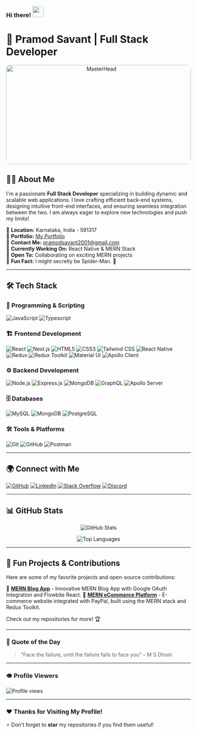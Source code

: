 ### Hi there! <img src="https://user-images.githubusercontent.com/18350557/176309783-0785949b-9127-417c-8b55-ab5a4333674e.gif" width="30px">

# 🚀 Pramod Savant | Full Stack Developer

<div align="center">
  <img src="https://res.cloudinary.com/dloylpool/image/upload/v1741237668/e1n8zcbvgpbl3k6a8glq.jpg" width="100%" height="270px" style="object-fit: cover; border-radius: 10px;" alt="MasterHead">
</div>

## 👨‍💻 About Me

I'm a passionate **Full Stack Developer** specializing in building dynamic and scalable web applications. I love crafting efficient back-end systems, designing intuitive front-end interfaces, and ensuring seamless integration between the two. I am always eager to explore new technologies and push my limits!

🔹 **Location:** Karnataka, India - 591317  
🔹 **Portfolio:** [My Portfolio](https://pramod-savant.onrender.com/)  
🔹 **Contact Me:** [pramodsavant2001@gmail.com](mailto:pramodsavant2001@gmail.com)  
🔹 **Currently Working On:** React Native & MERN Stack  
🔹 **Open To:** Collaborating on exciting MERN projects  
🔹 **Fun Fact:** I might secretly be Spider-Man. 🤫

---

## 🛠️ Tech Stack

### 🚀 Programming & Scripting
![JavaScript](https://img.shields.io/badge/JavaScript-F7DF1E?style=flat&logo=javascript&logoColor=black)
![Typescript](https://img.shields.io/badge/TypeScript-3178C6?style=flat&logo=typescript&logoColor=white)

### 🏗️ Frontend Development
![React](https://img.shields.io/badge/React-61DAFB?style=flat&logo=react&logoColor=black)
![Next.js](https://img.shields.io/badge/Next.js-000000?style=flat&logo=next.js&logoColor=white)
![HTML5](https://img.shields.io/badge/HTML5-E34F26?style=flat&logo=html5&logoColor=white)
![CSS3](https://img.shields.io/badge/CSS3-1572B6?style=flat&logo=css3&logoColor=white)
![Tailwind CSS](https://img.shields.io/badge/TailwindCSS-38B2AC?style=flat&logo=tailwind-css&logoColor=white)
![React Native](https://img.shields.io/badge/React_Native-61DAFB?style=flat&logo=react&logoColor=black)
![Redux](https://img.shields.io/badge/Redux-764ABC?style=flat&logo=redux&logoColor=white)
![Redux Toolkit](https://img.shields.io/badge/Redux_Toolkit-764ABC?style=flat&logo=redux&logoColor=white)
![Material UI](https://img.shields.io/badge/Material_UI-0081CB?style=flat&logo=material-ui&logoColor=white)
![Apollo Client](https://img.shields.io/badge/Apollo_Client-311C87?style=flat&logo=apollo-graphql&logoColor=white)

### ⚙️ Backend Development
![Node.js](https://img.shields.io/badge/Node.js-43853D?style=flat&logo=node.js&logoColor=white)
![Express.js](https://img.shields.io/badge/Express.js-000000?style=flat&logo=express&logoColor=white)
![MongoDB](https://img.shields.io/badge/MongoDB-47A248?style=flat&logo=mongodb&logoColor=white)
![GraphQL](https://img.shields.io/badge/GraphQL-E10098?style=flat&logo=graphql&logoColor=white)
![Apollo Server](https://img.shields.io/badge/Apollo_Server-311C87?style=flat&logo=apollo-graphql&logoColor=white)

### 🗄️ Databases
![MySQL](https://img.shields.io/badge/MySQL-4479A1?style=flat&logo=mysql&logoColor=white)
![MongoDB](https://img.shields.io/badge/MongoDB-47A248?style=flat&logo=mongodb&logoColor=white)
![PostgreSQL](https://img.shields.io/badge/PostgreSQL-4169E1?style=flat&logo=postgresql&logoColor=white)

### 🛠️ Tools & Platforms
![Git](https://img.shields.io/badge/Git-F05032?style=flat&logo=git&logoColor=white)
![GitHub](https://img.shields.io/badge/GitHub-181717?style=flat&logo=github&logoColor=white)
![Postman](https://img.shields.io/badge/Postman-FF6C37?style=flat&logo=postman&logoColor=white)

---

## 🌍 Connect with Me

<p align="left">
<a href="https://www.github.com/pammu453" target="_blank"><img src="https://img.shields.io/badge/GitHub-181717?style=for-the-badge&logo=github&logoColor=white" alt="GitHub"></a>
<a href="https://www.linkedin.com/in/pramod-savant-535031226" target="_blank"><img src="https://img.shields.io/badge/LinkedIn-0A66C2?style=for-the-badge&logo=linkedin&logoColor=white" alt="LinkedIn"></a>
<a href="https://www.stackoverflow.com/users/23172605/pramod-savant" target="_blank"><img src="https://img.shields.io/badge/StackOverflow-FE7A16?style=for-the-badge&logo=stackoverflow&logoColor=white" alt="Stack Overflow"></a>
<a href="https://discord.com/users/767414399047565352" target="_blank"><img src="https://img.shields.io/badge/Discord-5865F2?style=for-the-badge&logo=discord&logoColor=white" alt="Discord"></a>
</p>

---

## 📊 GitHub Stats

<p align="center">
  <img src="https://github-readme-stats.vercel.app/api?username=pammu453&show_icons=true&count_private=true&theme=tokyonight&hide_border=true" alt="GitHub Stats">
</p>

<p align="center">
  <img src="https://github-readme-stats.vercel.app/api/top-langs/?username=pammu453&langs_count=10&layout=compact&theme=tokyonight&hide_border=true" alt="Top Languages">
</p>

---

## 🚀 Fun Projects & Contributions

Here are some of my favorite projects and open-source contributions:

🔹 **[MERN Blog App](https://github.com/pammu453/blogs)** - Innovative MERN Blog App with Google OAuth Integration and Flowbite React.
🔹 **[MERN eCommerce Platform](https://github.com/pammu453/proshop)** - E-commerce website integrated with PayPal, built using the MERN stack and Redux Toolkit.

Check out my repositories for more! 🏆

---

### 🎯 Quote of the Day

> "Face the failure, until the failure fails to face you" – M S Dhoni

---

### 👁️ Profile Viewers

![Profile views](https://komarev.com/ghpvc/?username=pammu453&label=Profile%20views&color=0e75b6&style=flat)

---

### ❤️ Thanks for Visiting My Profile!

⭐ Don't forget to **star** my repositories if you find them useful!
